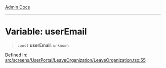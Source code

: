 [Admin Docs](/)

***

# Variable: userEmail

> `const` **userEmail**: `unknown`

Defined in: [src/screens/UserPortal/LeaveOrganization/LeaveOrganization.tsx:55](https://github.com/PalisadoesFoundation/talawa-admin/blob/main/src/screens/UserPortal/LeaveOrganization/LeaveOrganization.tsx#L55)
